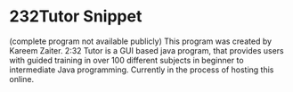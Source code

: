 # 232Tutor Snippet

(complete program not available publicly)
This program was created by Kareem Zaiter. 2:32 Tutor is a GUI based java program, that provides users with guided training in over 100 different subjects in beginner to intermediate Java programming. Currently in the process of hosting this online. 
